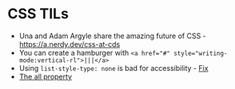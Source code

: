 # CSS TILs
- Una and Adam Argyle share the amazing future of CSS - https://a.nerdy.dev/css-at-cds
- You can create a hamburger with `<a href="#" style="writing-mode:vertical-rl">|||</a>`
- Using `list-style-type: none` is bad for accessibility - [Fix][1]
- [The all property][2]

[1]: https://unfetteredthoughts.net/2017/09/26/voiceover-and-list-style-type-none/
[2]: https://twitter.com/fantasai/status/1330922030682796038

